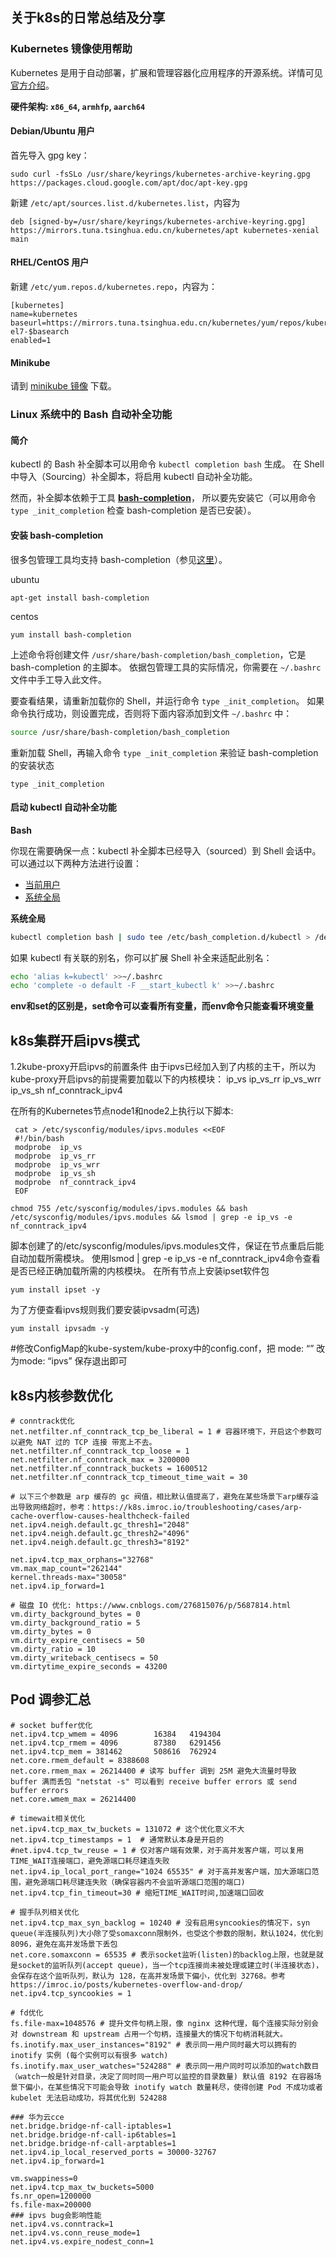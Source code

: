 ## 关于k8s的日常总结及分享

### Kubernetes 镜像使用帮助

Kubernetes 是用于自动部署，扩展和管理容器化应用程序的开源系统。详情可见 [官方介绍](https://kubernetes.io/zh/)。

**硬件架构: `x86_64`, `armhfp`, `aarch64`**

#### Debian/Ubuntu 用户

首先导入 gpg key：

```
sudo curl -fsSLo /usr/share/keyrings/kubernetes-archive-keyring.gpg https://packages.cloud.google.com/apt/doc/apt-key.gpg
```

新建 `/etc/apt/sources.list.d/kubernetes.list`，内容为

```
deb [signed-by=/usr/share/keyrings/kubernetes-archive-keyring.gpg] https://mirrors.tuna.tsinghua.edu.cn/kubernetes/apt kubernetes-xenial main
```

#### RHEL/CentOS 用户

新建 `/etc/yum.repos.d/kubernetes.repo`，内容为：

```
[kubernetes]
name=kubernetes
baseurl=https://mirrors.tuna.tsinghua.edu.cn/kubernetes/yum/repos/kubernetes-el7-$basearch
enabled=1
```

#### Minikube

请到 [minikube 镜像](https://mirrors.tuna.tsinghua.edu.cn/github-release/kubernetes/minikube/LatestRelease/) 下载。

### Linux 系统中的 Bash 自动补全功能

#### 简介

kubectl 的 Bash 补全脚本可以用命令 `kubectl completion bash` 生成。 在 Shell 中导入（Sourcing）补全脚本，将启用 kubectl 自动补全功能。

然而，补全脚本依赖于工具 [**bash-completion**](https://github.com/scop/bash-completion)， 所以要先安装它（可以用命令 `type _init_completion` 检查 bash-completion 是否已安装）。

#### 安装 bash-completion

很多包管理工具均支持 bash-completion（参见[这里](https://github.com/scop/bash-completion#installation)）。 

ubuntu

```
apt-get install bash-completion
```

centos

```
yum install bash-completion
```

上述命令将创建文件 `/usr/share/bash-completion/bash_completion`，它是 bash-completion 的主脚本。 依据包管理工具的实际情况，你需要在 `~/.bashrc` 文件中手工导入此文件。

要查看结果，请重新加载你的 Shell，并运行命令 `type _init_completion`。 如果命令执行成功，则设置完成，否则将下面内容添加到文件 `~/.bashrc` 中：

```bash
source /usr/share/bash-completion/bash_completion
```

重新加载 Shell，再输入命令 `type _init_completion` 来验证 bash-completion 的安装状态

```
type _init_completion
```

#### 启动 kubectl 自动补全功能[ ](https://kubernetes.io/zh-cn/docs/tasks/tools/included/optional-kubectl-configs-bash-linux/#enable-kubectl-autocompletion)

**Bash**

你现在需要确保一点：kubectl 补全脚本已经导入（sourced）到 Shell 会话中。 可以通过以下两种方法进行设置：

- [当前用户](https://kubernetes.io/zh-cn/docs/tasks/tools/included/optional-kubectl-configs-bash-linux/#kubectl-bash-autocompletion-0)
- [系统全局](https://kubernetes.io/zh-cn/docs/tasks/tools/included/optional-kubectl-configs-bash-linux/#kubectl-bash-autocompletion-1)

**系统全局**

```bash
kubectl completion bash | sudo tee /etc/bash_completion.d/kubectl > /dev/null
```

如果 kubectl 有关联的别名，你可以扩展 Shell 补全来适配此别名：

```bash
echo 'alias k=kubectl' >>~/.bashrc
echo 'complete -o default -F __start_kubectl k' >>~/.bashrc
```

**env和set的区别是，set命令可以查看所有变量，而env命令只能查看环境变量**
## k8s集群开启ipvs模式
1.2kube-proxy开启ipvs的前置条件
 由于ipvs已经加入到了内核的主干，所以为kube-proxy开启ipvs的前提需要加载以下的内核模块：
 ip_vs
 ip_vs_rr
 ip_vs_wrr
 ip_vs_sh
 nf_conntrack_ipv4

在所有的Kubernetes节点node1和node2上执行以下脚本:
```
 cat > /etc/sysconfig/modules/ipvs.modules <<EOF
 #!/bin/bash
 modprobe  ip_vs
 modprobe  ip_vs_rr
 modprobe  ip_vs_wrr
 modprobe  ip_vs_sh
 modprobe  nf_conntrack_ipv4
 EOF
 ```
 ```
 chmod 755 /etc/sysconfig/modules/ipvs.modules && bash /etc/sysconfig/modules/ipvs.modules && lsmod | grep -e ip_vs -e nf_conntrack_ipv4
 ```
 脚本创建了的/etc/sysconfig/modules/ipvs.modules文件，保证在节点重启后能自动加载所需模块。 使用lsmod | grep -e ip_vs -e nf_conntrack_ipv4命令查看是否已经正确加载所需的内核模块。
 在所有节点上安装ipset软件包
 ```
 yum install ipset -y
 ```
 为了方便查看ipvs规则我们要安装ipvsadm(可选)
 ```
 yum install ipvsadm -y
 ```
#修改ConfigMap的kube-system/kube-proxy中的config.conf，把 mode: “” 改为mode: “ipvs” 保存退出即可

## k8s内核参数优化
```
# conntrack优化
net.netfilter.nf_conntrack_tcp_be_liberal = 1 # 容器环境下，开启这个参数可以避免 NAT 过的 TCP 连接 带宽上不去。
net.netfilter.nf_conntrack_tcp_loose = 1 
net.netfilter.nf_conntrack_max = 3200000
net.netfilter.nf_conntrack_buckets = 1600512
net.netfilter.nf_conntrack_tcp_timeout_time_wait = 30

# 以下三个参数是 arp 缓存的 gc 阀值，相比默认值提高了，避免在某些场景下arp缓存溢出导致网络超时，参考：https://k8s.imroc.io/troubleshooting/cases/arp-cache-overflow-causes-healthcheck-failed
net.ipv4.neigh.default.gc_thresh1="2048"
net.ipv4.neigh.default.gc_thresh2="4096"
net.ipv4.neigh.default.gc_thresh3="8192"

net.ipv4.tcp_max_orphans="32768"
vm.max_map_count="262144"
kernel.threads-max="30058"
net.ipv4.ip_forward=1

# 磁盘 IO 优化: https://www.cnblogs.com/276815076/p/5687814.html
vm.dirty_background_bytes = 0
vm.dirty_background_ratio = 5
vm.dirty_bytes = 0
vm.dirty_expire_centisecs = 50
vm.dirty_ratio = 10
vm.dirty_writeback_centisecs = 50
vm.dirtytime_expire_seconds = 43200

```

## Pod 调参汇总
```
# socket buffer优化
net.ipv4.tcp_wmem = 4096        16384   4194304
net.ipv4.tcp_rmem = 4096        87380   6291456
net.ipv4.tcp_mem = 381462       508616  762924
net.core.rmem_default = 8388608
net.core.rmem_max = 26214400 # 读写 buffer 调到 25M 避免大流量时导致 buffer 满而丢包 "netstat -s" 可以看到 receive buffer errors 或 send buffer errors
net.core.wmem_max = 26214400
 
# timewait相关优化
net.ipv4.tcp_max_tw_buckets = 131072 # 这个优化意义不大
net.ipv4.tcp_timestamps = 1  # 通常默认本身是开启的
#net.ipv4.tcp_tw_reuse = 1 # 仅对客户端有效果，对于高并发客户端，可以复用TIME_WAIT连接端口，避免源端口耗尽建连失败
net.ipv4.ip_local_port_range="1024 65535" # 对于高并发客户端，加大源端口范围，避免源端口耗尽建连失败（确保容器内不会监听源端口范围的端口)
net.ipv4.tcp_fin_timeout=30 # 缩短TIME_WAIT时间,加速端口回收
 
# 握手队列相关优化
net.ipv4.tcp_max_syn_backlog = 10240 # 没有启用syncookies的情况下，syn queue(半连接队列)大小除了受somaxconn限制外，也受这个参数的限制，默认1024，优化到8096，避免在高并发场景下丢包
net.core.somaxconn = 65535 # 表示socket监听(listen)的backlog上限，也就是就是socket的监听队列(accept queue)，当一个tcp连接尚未被处理或建立时(半连接状态)，会保存在这个监听队列，默认为 128，在高并发场景下偏小，优化到 32768。参考 https://imroc.io/posts/kubernetes-overflow-and-drop/
net.ipv4.tcp_syncookies = 1

# fd优化
fs.file-max=1048576 # 提升文件句柄上限，像 nginx 这种代理，每个连接实际分别会对 downstream 和 upstream 占用一个句柄，连接量大的情况下句柄消耗就大。
fs.inotify.max_user_instances="8192" # 表示同一用户同时最大可以拥有的 inotify 实例 (每个实例可以有很多 watch)
fs.inotify.max_user_watches="524288" # 表示同一用户同时可以添加的watch数目（watch一般是针对目录，决定了同时同一用户可以监控的目录数量) 默认值 8192 在容器场景下偏小，在某些情况下可能会导致 inotify watch 数量耗尽，使得创建 Pod 不成功或者 kubelet 无法启动成功，将其优化到 524288

### 华为云cce
net.bridge.bridge-nf-call-iptables=1
net.bridge.bridge-nf-call-ip6tables=1
net.bridge.bridge-nf-call-arptables=1
net.ipv4.ip_local_reserved_ports = 30000-32767
net.ipv4.ip_forward=1

vm.swappiness=0
net.ipv4.tcp_max_tw_buckets=5000
fs.nr_open=1200000 
fs.file-max=200000
### ipvs bug会影响性能
net.ipv4.vs.conntrack=1
net.ipv4.vs.conn_reuse_mode=1
net.ipv4.vs.expire_nodest_conn=1
```